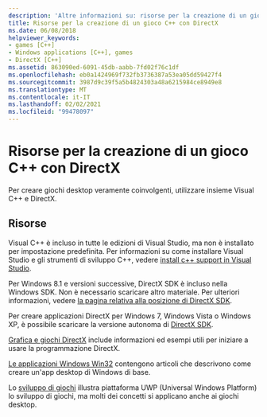 ```yaml
---
description: 'Altre informazioni su: risorse per la creazione di un gioco C++ con DirectX'
title: Risorse per la creazione di un gioco C++ con DirectX
ms.date: 06/08/2018
helpviewer_keywords:
- games [C++]
- Windows applications [C++], games
- DirectX [C++]
ms.assetid: 863090ed-6091-45db-aabb-7fd02f76c1df
ms.openlocfilehash: eb0a1424969f732fb3736387a53ea05dd59427f4
ms.sourcegitcommit: 3987d9c39f5a5b4824303a48a6215984ce8949e8
ms.translationtype: MT
ms.contentlocale: it-IT
ms.lasthandoff: 02/02/2021
ms.locfileid: "99478097"
---
```

# <a name="resources-for-creating-a-c-game-using-directx"></a>Risorse per la creazione di un gioco C++ con DirectX

Per creare giochi desktop veramente coinvolgenti, utilizzare insieme Visual C++ e DirectX.

## <a name="resources"></a>Risorse

Visual C++ è incluso in tutte le edizioni di Visual Studio, ma non è installato per impostazione predefinita. Per informazioni su come installare Visual Studio e gli strumenti di sviluppo C++, vedere [install c++ support in Visual Studio](../build/vscpp-step-0-installation.md).

Per Windows 8.1 e versioni successive, DirectX SDK è incluso nella Windows SDK. Non è necessario scaricare altro materiale. Per ulteriori informazioni, vedere [la pagina relativa alla posizione di DirectX SDK](/windows/win32/directx-sdk--august-2009-).

Per creare applicazioni DirectX per Windows 7, Windows Vista o Windows XP, è possibile scaricare la versione autonoma di [DirectX SDK](https://download.cnet.com/DirectX-Software-Development-Kit-June-2010/3000-2069_4-75453831.html).

[Grafica e giochi DirectX](/windows/win32/directx) include informazioni ed esempi utili per iniziare a usare la programmazione DirectX.

[Le applicazioni Windows Win32](./desktop-applications-visual-cpp.md) contengono articoli che descrivono come creare un'app desktop di Windows di base.

Lo [sviluppo di giochi](/windows/uwp/gaming/getting-started) illustra piattaforma UWP (Universal Windows Platform) lo sviluppo di giochi, ma molti dei concetti si applicano anche ai giochi desktop.

